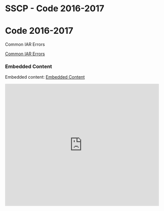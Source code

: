 # SSCP - Code 2016-2017

# Code 2016-2017

Common IAR Errors

[Common IAR Errors](/stanford.edu/testduplicationsscp/home/sscp-2014-2015/code-2014-2015/iar/common-iar-errors)

### Embedded Content

Embedded content: [Embedded Content](https://www.gstatic.com/atari/embeds/83a60601c213b72fb19c1855fb0c5f26/intermediate-frame-minified.html)

<iframe width="100%" height="400" src="https://www.gstatic.com/atari/embeds/83a60601c213b72fb19c1855fb0c5f26/intermediate-frame-minified.html" frameborder="0"></iframe>

